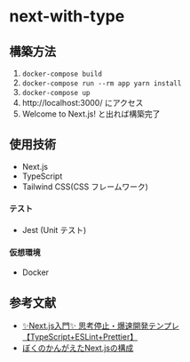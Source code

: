 # next-with-type

## 構築方法
1. `docker-compose build`
2. `docker-compose run --rm app yarn install`
3. `docker-compose up`
4. http://localhost:3000/ にアクセス
5. Welcome to Next.js! と出れば構築完了

## 使用技術
- Next.js
- TypeScript
- Tailwind CSS(CSS フレームワーク)

#### テスト
- Jest (Unit テスト)

#### 仮想環境
- Docker

## 参考文献
- [✨Next.js入門✨ 思考停止・爆速開発テンプレ 【TypeScript+ESLint+Prettier】](https://zenn.dev/66ed3gs/articles/99aa613a86f21f)  
- [ぼくのかんがえたNext.jsの構成](https://zenn.dev/nus3/articles/257d724e24a39b756b5a)